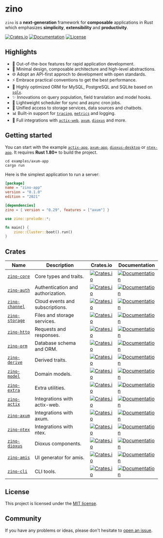 # zino

`zino` is a **next-generation** framework for **composable** applications in Rust
which emphasizes **simplicity**, **extensibility** and **productivity**.

[![Crates.io](https://img.shields.io/crates/v/zino)][zino]
[![Documentation](https://shields.io/docsrs/zino)][zino-docs]
[![License](https://img.shields.io/crates/l/zino)][license]

## Highlights

- 🚀 Out-of-the-box features for rapid application development.
- 🎨 Minimal design, composable architecture and high-level abstractions.
- 🌐 Adopt an API-first approch to development with open standards.
- ⚡ Embrace practical conventions to get the best performance.
- 💎 Highly optimized ORM for MySQL, PostgreSQL and SQLite based on [`sqlx`].
- ✨ Innovations on query population, field translation and model hooks.
- 📅 Lightweight scheduler for sync and async cron jobs.
- 💠 Unified access to storage services, data sources and chatbots.
- 📊 Built-in support for [`tracing`], [`metrics`] and logging.
- 💖 Full integrations with [`actix-web`], [`axum`], [`dioxus`] and more.

## Getting started

You can start with the example [`actix-app`], [`axum-app`], [`dioxus-desktop`] or [`ntex-app`].
It requires **Rust 1.80+** to build the project.

```shell
cd examples/axum-app
cargo run
```

Here is the simplest application to run a server:
```toml
[package]
name = "zino-app"
version = "0.1.0"
edition = "2021"

[dependencies]
zino = { version = "0.29", features = ["axum"] }
```

```rust
use zino::prelude::*;

fn main() {
    zino::Cluster::boot().run()
}
```

## Crates

| Name            | Description                       | Crates.io    | Documentation |
|-----------------|-----------------------------------|--------------|---------------|
| [`zino-core`]   | Core types and traits.            | [![Crates.io](https://img.shields.io/crates/v/zino-core)][zino-core] | [![Documentation](https://shields.io/docsrs/zino-core)][zino-core-docs] |
| [`zino-auth`]   | Authentication and authorization. | [![Crates.io](https://img.shields.io/crates/v/zino-auth)][zino-auth] | [![Documentation](https://shields.io/docsrs/zino-auth)][zino-auth-docs] |
| [`zino-channel`] | Cloud events and subscriptions.  | [![Crates.io](https://img.shields.io/crates/v/zino-channel)][zino-channel] | [![Documentation](https://shields.io/docsrs/zino-channel)][zino-channel-docs] |
| [`zino-storage`] | Files and storage services.      | [![Crates.io](https://img.shields.io/crates/v/zino-storage)][zino-storage] | [![Documentation](https://shields.io/docsrs/zino-storage)][zino-storage-docs] |
| [`zino-http`]   | Requests and responses.           | [![Crates.io](https://img.shields.io/crates/v/zino-http)][zino-http] | [![Documentation](https://shields.io/docsrs/zino-http)][zino-http-docs] |
| [`zino-orm`]    | Database schema and ORM.          | [![Crates.io](https://img.shields.io/crates/v/zino-orm)][zino-orm] | [![Documentation](https://shields.io/docsrs/zino-orm)][zino-orm-docs] |
| [`zino-derive`] | Derived traits.                   | [![Crates.io](https://img.shields.io/crates/v/zino-derive)][zino-derive] | [![Documentation](https://shields.io/docsrs/zino-derive)][zino-derive-docs] |
| [`zino-model`]  | Domain models.                    | [![Crates.io](https://img.shields.io/crates/v/zino-model)][zino-model] | [![Documentation](https://shields.io/docsrs/zino-model)][zino-model-docs] |
| [`zino-extra`]  | Extra utilities.                  | [![Crates.io](https://img.shields.io/crates/v/zino-extra)][zino-extra] | [![Documentation](https://shields.io/docsrs/zino-extra)][zino-extra-docs] |
| [`zino-actix`]  | Integrations with actix-web.      | [![Crates.io](https://img.shields.io/crates/v/zino-actix)][zino-actix] | [![Documentation](https://shields.io/docsrs/zino-actix)][zino-actix-docs] |
| [`zino-axum`]   | Integrations with axum.           | [![Crates.io](https://img.shields.io/crates/v/zino-axum)][zino-axum] | [![Documentation](https://shields.io/docsrs/zino-axum)][zino-axum-docs] |
| [`zino-ntex`]   | Integrations with ntex.           | [![Crates.io](https://img.shields.io/crates/v/zino-ntex)][zino-ntex] | [![Documentation](https://shields.io/docsrs/zino-ntex)][zino-ntex-docs] |
| [`zino-dioxus`] | Dioxus components.                | [![Crates.io](https://img.shields.io/crates/v/zino-dioxus)][zino-dioxus] | [![Documentation](https://shields.io/docsrs/zino-dioxus)][zino-dioxus-docs] |
| [`zino-amis`]   | UI generator for amis.            | [![Crates.io](https://img.shields.io/crates/v/zino-amis)][zino-amis] | [![Documentation](https://shields.io/docsrs/zino-amis)][zino-amis-docs] |
| [`zino-cli`]    | CLI tools.                        | [![Crates.io](https://img.shields.io/crates/v/zino-cli)][zino-cli] | [![Documentation](https://shields.io/docsrs/zino-cli)][zino-cli-docs] |

## License

This project is licensed under the [MIT license][license].

## Community

If you have any problems or ideas, please don't hesitate to [open an issue][zino-issue].

[`zino-core`]: https://github.com/zino-rs/zino/tree/main/crates/zino-core
[`zino-auth`]: https://github.com/zino-rs/zino/tree/main/crates/zino-auth
[`zino-channel`]: https://github.com/zino-rs/zino/tree/main/crates/zino-channel
[`zino-storage`]: https://github.com/zino-rs/zino/tree/main/crates/zino-storage
[`zino-http`]: https://github.com/zino-rs/zino/tree/main/crates/zino-http
[`zino-derive`]: https://github.com/zino-rs/zino/tree/main/crates/zino-derive
[`zino-orm`]: https://github.com/zino-rs/zino/tree/main/crates/zino-orm
[`zino-model`]: https://github.com/zino-rs/zino/tree/main/crates/zino-model
[`zino-extra`]: https://github.com/zino-rs/zino/tree/main/crates/zino-extra
[`zino-actix`]: https://github.com/zino-rs/zino/tree/main/crates/zino-actix
[`zino-axum`]: https://github.com/zino-rs/zino/tree/main/crates/zino-axum
[`zino-ntex`]: https://github.com/zino-rs/zino/tree/main/crates/zino-ntex
[`zino-dioxus`]: https://github.com/zino-rs/zino/tree/main/crates/zino-dioxus
[`zino-amis`]: https://github.com/zino-rs/zino/tree/main/crates/zino-amis
[`zino-cli`]: https://github.com/zino-rs/zino/tree/main/crates/zino-cli
[zino]: https://crates.io/crates/zino
[zino-docs]: https://docs.rs/zino
[zino-core]: https://crates.io/crates/zino-core
[zino-core-docs]: https://docs.rs/zino-core
[zino-auth]: https://crates.io/crates/zino-auth
[zino-auth-docs]: https://docs.rs/zino-auth
[zino-channel]: https://crates.io/crates/zino-channel
[zino-channel-docs]: https://docs.rs/zino-channel
[zino-storage]: https://crates.io/crates/zino-storage
[zino-storage-docs]: https://docs.rs/zino-storage
[zino-http]: https://crates.io/crates/zino-http
[zino-http-docs]: https://docs.rs/zino-http
[zino-orm]: https://crates.io/crates/zino-orm
[zino-orm-docs]: https://docs.rs/zino-orm
[zino-derive]: https://crates.io/crates/zino-derive
[zino-derive-docs]: https://docs.rs/zino-derive
[zino-model]: https://crates.io/crates/zino-model
[zino-model-docs]: https://docs.rs/zino-model
[zino-extra]: https://crates.io/crates/zino-extra
[zino-extra-docs]: https://docs.rs/zino-extra
[zino-actix]: https://crates.io/crates/zino-actix
[zino-actix-docs]: https://docs.rs/zino-actix
[zino-axum]: https://crates.io/crates/zino-axum
[zino-axum-docs]: https://docs.rs/zino-axum
[zino-ntex]: https://crates.io/crates/zino-ntex
[zino-ntex-docs]: https://docs.rs/zino-ntex
[zino-dioxus]: https://crates.io/crates/zino-dioxus
[zino-dioxus-docs]: https://docs.rs/zino-dioxus
[zino-amis]: https://crates.io/crates/zino-amis
[zino-amis-docs]: https://docs.rs/zino-amis
[zino-cli]: https://crates.io/crates/zino-cli
[zino-cli-docs]: https://docs.rs/zino-cli
[`sqlx`]: https://crates.io/crates/sqlx
[`tracing`]: https://crates.io/crates/tracing
[`metrics`]: https://crates.io/crates/metrics
[`actix-web`]: https://crates.io/crates/actix-web
[`axum`]: https://crates.io/crates/axum
[`dioxus`]: https://crates.io/crates/dioxus
[`ntex`]: https://crates.io/crates/ntex
[`actix-app`]: https://github.com/zino-rs/zino/tree/main/examples/actix-app
[`axum-app`]: https://github.com/zino-rs/zino/tree/main/examples/axum-app
[`dioxus-desktop`]: https://github.com/zino-rs/zino/tree/main/examples/dioxus-desktop
[`ntex-app`]: https://github.com/zino-rs/zino/tree/main/examples/ntex-app
[license]: https://github.com/zino-rs/zino/blob/main/LICENSE
[zino-issue]: https://github.com/zino-rs/zino/issues/new
